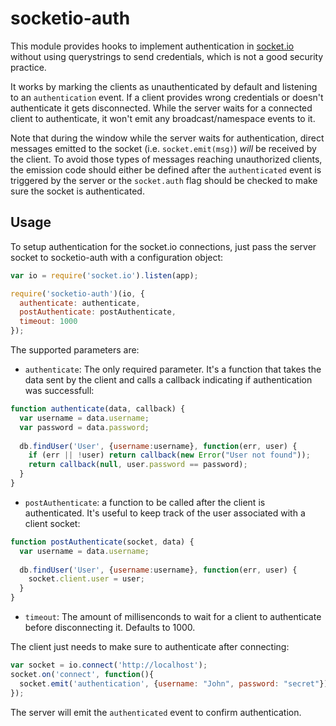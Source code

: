 # socketio-auth

This module provides hooks to implement authentication in [socket.io](https://github.com/Automattic/socket.io) without using querystrings to send credentials, which is not a good security practice.

It works by marking the clients as unauthenticated by default and listening to an `authentication` event. If a client provides wrong credentials or doesn't authenticate it gets disconnected. While the server waits for a connected client to authenticate, it won't emit any broadcast/namespace events to it.

Note that during the window while the server waits for authentication, direct messages emitted to the socket (i.e. `socket.emit(msg)`) *will* be received by the client. To avoid those types of messages reaching unauthorized clients, the emission code should either be defined after the `authenticated` event is triggered by the server or the `socket.auth` flag should be checked to make sure the socket is authenticated.

## Usage

To setup authentication for the socket.io connections, just pass the server socket to socketio-auth with a configuration object:

```javascript
var io = require('socket.io').listen(app);

require('socketio-auth')(io, {
  authenticate: authenticate, 
  postAuthenticate: postAuthenticate,
  timeout: 1000
});
```

The supported parameters are:

* `authenticate`: The only required parameter. It's a function that takes the data sent by the client and calls a callback indicating if authentication was successfull:

```javascript
function authenticate(data, callback) {
  var username = data.username;
  var password = data.password;
  
  db.findUser('User', {username:username}, function(err, user) {
    if (err || !user) return callback(new Error("User not found"));
    return callback(null, user.password == password);
  }
}
```
* `postAuthenticate`: a function to be called after the client is authenticated. It's useful to keep track of the user associated with a client socket:

```javascript
function postAuthenticate(socket, data) {
  var username = data.username;
  
  db.findUser('User', {username:username}, function(err, user) {
    socket.client.user = user;
  }
}
```

* `timeout`: The amount of millisenconds to wait for a client to authenticate before disconnecting it. Defaults to 1000.

The client just needs to make sure to authenticate after connecting: 

```javascript
var socket = io.connect('http://localhost');
socket.on('connect', function(){
  socket.emit('authentication', {username: "John", password: "secret"});
});
```
The server will emit the `authenticated` event to confirm authentication.
